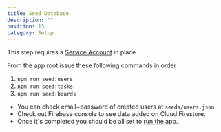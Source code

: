 ```yaml
---
title: Seed Database
description: ""
position: 13
category: Setup
---
```


<alert>

This step requires a [Service Account](/setup/firebase-add-service-account) in place

</alert>

From the app root issue these following commands in order

1. `npm run seed:users`
2. `npm run seed:tasks`
3. `npm run seed:boards`

- You can check email+password of created users at `seeds/users.json`
- Check out Firebase console to see data added on Cloud Firestore.
- Once it's completed you should be all set to [run the app](/setup/app-run).
